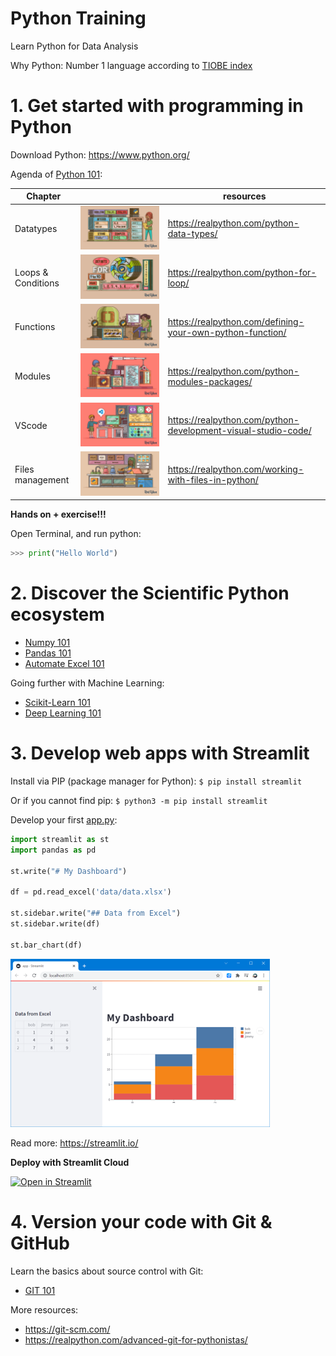 # Python Training

Learn Python for Data Analysis 

Why Python: Number 1 language according to [TIOBE index](https://www.tiobe.com/tiobe-index/) 


# 1. Get started with programming in Python
Download Python: https://www.python.org/ 

Agenda of [Python 101](doc/Python%20101.pptx):

| Chapter | | resources |
|---------|-|-----------|
|Datatypes|![](img/datatypes.jpg) | https://realpython.com/python-data-types/ |
|Loops & Conditions | ![](img/loops.jpg)|https://realpython.com/python-for-loop/|
|Functions | ![](img/functions.jpg)|https://realpython.com/defining-your-own-python-function/ |
|Modules|![](img/modules.jpg)|https://realpython.com/python-modules-packages/ |
|VScode|![](img/vscode.jpg)|https://realpython.com/python-development-visual-studio-code/ |
|Files management|![](img/files.jpg)|https://realpython.com/working-with-files-in-python/ |

**Hands on + exercise!!!**

Open Terminal, and run python:
```python
>>> print("Hello World")
```

# 2. Discover the Scientific Python ecosystem

* [Numpy 101](doc/Numpy%20101.pptx)
* [Pandas 101](doc/Pandas%20101.pptx)
* [Automate Excel 101](doc/Automate%20Excel%20101.pptx)

Going further with Machine Learning:
* [Scikit-Learn 101](doc/Sklearn%20101.pptx)
* [Deep Learning 101](doc/Deep%20Learning%20101.pptx)

# 3. Develop web apps with Streamlit

Install via PIP (package manager for Python): `$ pip install streamlit`

Or if you cannot find pip:
`$ python3 -m pip install streamlit`

Develop your first [app.py](code/app.py):
```python
import streamlit as st
import pandas as pd

st.write("# My Dashboard")

df = pd.read_excel('data/data.xlsx')

st.sidebar.write("## Data from Excel")
st.sidebar.write(df)

st.bar_chart(df)
```

![app](img/app.png)

Read more: https://streamlit.io/

**Deploy with Streamlit Cloud**

[![Open in Streamlit](https://static.streamlit.io/badges/streamlit_badge_black_white.svg)](https://python101.streamlit.app/)

# 4. Version your code with Git & GitHub

Learn the basics about source control with Git: 
* [GIT 101](doc/GIT%20101.pptx)

More resources:
- https://git-scm.com/
- https://realpython.com/advanced-git-for-pythonistas/

